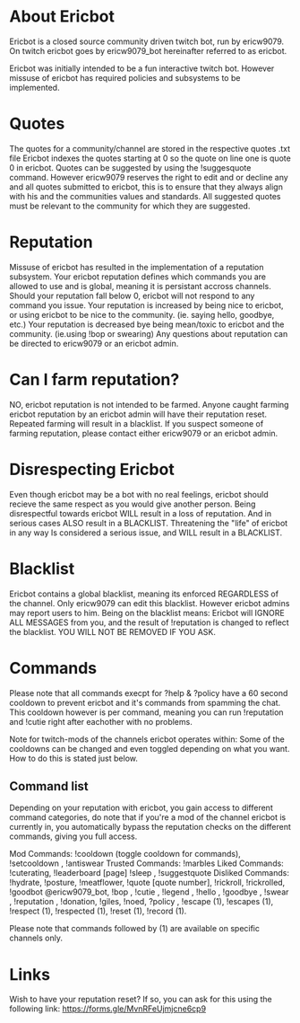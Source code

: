# About Ericbot
Ericbot is a closed source community driven twitch bot, run by ericw9079.
On twitch ericbot goes by ericw9079_bot hereinafter referred to as ericbot.

Ericbot was initially intended to be a fun interactive twitch bot. However missuse of ericbot has required policies and subsystems to be implemented.

# Quotes
The quotes for a community/channel are stored in the respective quotes <channelname>.txt file
Ericbot indexes the quotes starting at 0 so the quote on line one is quote 0 in ericbot.
Quotes can be suggested by using the !suggesquote command. However ericw9079 reserves the right to edit and or decline any and all quotes submitted to ericbot, this is to ensure that they always align with his and the communities values and standards. All suggested quotes must be relevant to the community for which they are suggested.

# Reputation
Missuse of ericbot has resulted in the implementation of a reputation subsystem.
Your ericbot reputation defines which commands you are allowed to use and is global, meaning it is persistant accross channels.
Should your reputation fall below 0, ericbot will not respond to any command you issue.
Your reputation is increased by being nice to ericbot, or using ericbot to be nice to the community. (ie. saying hello, goodbye, etc.)
Your reputation is decreased bye being mean/toxic to ericbot and the community. (ie.using !bop or swearing)
Any questions about reputation can be directed to ericw9079 or an ericbot admin.

# Can I farm reputation?
NO, ericbot reputation is not intended to be farmed. Anyone caught farming ericbot reputation by an ericbot admin will have their reputation reset. Repeated farming will result in a blacklist. If you suspect someone of farming reputation, please contact either ericw9079 or an ericbot admin.

# Disrespecting Ericbot
Even though ericbot may be a bot with no real feelings, ericbot should recieve the same respect as you would give another person.
Being disrespectful towards ericbot WILL result in a loss of reputation. And in serious cases ALSO result in a BLACKLIST.
Threatening the "life" of ericbot in any way Is considered a serious issue, and WILL result in a BLACKLIST.

# Blacklist
Ericbot contains a global blacklist, meaning its enforced REGARDLESS of the channel.
Only ericw9079 can edit this blacklist. However ericbot admins may report users to him.
Being on the blacklist means: Ericbot will IGNORE ALL MESSAGES from you, and the result of !reputation is changed to reflect the blacklist.
YOU WILL NOT BE REMOVED IF YOU ASK.

# Commands
Please note that all commands execpt for ?help & ?policy have a 60 second cooldown to prevent ericbot and it's commands from spamming the chat. This cooldown however is per command, meaning you can run !reputation and !cutie right after eachother with no problems.

Note for twitch-mods of the channels ericbot operates within: Some of the cooldowns can be changed and even toggled depending on what you want. How to do this is stated just below.

## Command list
Depending on your reputation with ericbot, you gain access to different command categories, do note that if you're a mod of the channel ericbot is currently in, you automatically bypass the reputation checks on the different commands, giving you full access.

Mod Commands: !cooldown (toggle cooldown for commands), !setcooldown <seconds>, !antiswear
Trusted Commands: !marbles
Liked Commands: !cuterating, !leaderboard [page] !sleep <user>, !suggestquote <quote>
Disliked Commands: !hydrate, !posture, !meatflower, !quote [quote number], !rickroll, !rickrolled, !goodbot @ericw9079_bot, !bop <user>, !cutie <user>, !legend <user>, !hello <user>, !goodbye <user>, !swear <user>, !reputation <user>, !donation, !giles, !noed, ?policy <policy>, !escape (1), !escapes (1), !respect (1), !respected (1), !reset <counter> (1), !record (1).

Please note that commands followed by (1) are available on specific channels only.

# Links
Wish to have your reputation reset? If so, you can ask for this using the following link:
https://forms.gle/MvnRFeUjmjcne6cp9
